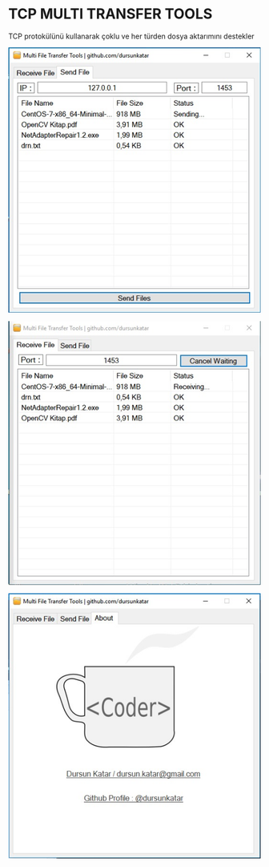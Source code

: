 # TCP MULTI TRANSFER TOOLS

TCP protokülünü kullanarak çoklu ve her türden dosya aktarımını destekler

![filesend](https://github.com/dursunkatar/TcpMultiFileTransfer/blob/master/sendfile.jpg)

![receive](https://github.com/dursunkatar/TcpMultiFileTransfer/blob/master/receive.jpg)

![dursun katar](https://github.com/dursunkatar/TcpMultiFileTransfer/blob/master/about.jpg)
